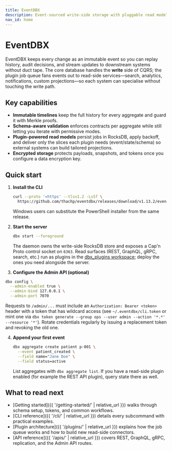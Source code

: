 ```yaml
---
title: EventDBX
description: Event-sourced write-side storage with pluggable read models.
nav_id: home
---
```


# EventDBX

EventDBX keeps every change as an immutable event so you can replay history, audit decisions, and stream updates to downstream systems without duct tape. The core database handles the **write** side of CQRS; the plugin job queue fans events out to read-side services—search, analytics, notifications, custom projections—so each system can specialise without touching the write path.

## Key capabilities

- **Immutable timelines** keep the full history for every aggregate and guard it with Merkle proofs.
- **Schema-aware validation** enforces contracts per aggregate while still letting you iterate with permissive modes.
- **Plugin-powered read models** persist jobs in RocksDB, apply backoff, and deliver only the slices each plugin needs (event/state/schema) so external systems can build tailored projections.
- **Encrypted storage** protects payloads, snapshots, and tokens once you configure a data encryption key.

## Quick start

1. **Install the CLI**

   ```bash
   curl --proto '=https' --tlsv1.2 -LsSf \
     https://github.com/thachp/eventdbx/releases/download/v1.13.2/eventdbx-installer.sh | sh
   ```

   Windows users can substitute the PowerShell installer from the same release.

2. **Start the server**

   ```bash
   dbx start --foreground
   ```

   The daemon owns the write-side RocksDB store and exposes a Cap'n Proto control socket on `6363`. Read surfaces (REST, GraphQL, gRPC, search, etc.) run as plugins in the [dbx_plugins workspace](https://github.com/thachp/dbx_plugins); deploy the ones you need alongside the server.

3. **Configure the Admin API (optional)**

```bash
dbx config \
  --admin-enabled true \
  --admin-bind 127.0.0.1 \
  --admin-port 7070
```

Requests to `/admin/...` must include an `Authorization: Bearer <token>` header with a token that has wildcard access (see `~/.eventdbx/cli.token` or mint one via `dbx token generate --group ops --user admin --action '*.*' --resource '*'`). Rotate credentials regularly by issuing a replacement token and revoking the old one.

4. **Append your first event**

   ```bash
   dbx aggregate create patient p-001 \
     --event patient_created \
     --field name="Jane Doe" \
     --field status=active
   ```

   List aggregates with `dbx aggregate list`. If you have a read-side plugin enabled (for example the REST API plugin), query state there as well.

## What to read next

- [Getting started]({{ '/getting-started/' | relative_url }}) walks through schema setup, tokens, and common workflows.
- [CLI reference]({{ '/cli/' | relative_url }}) details every subcommand with practical examples.
- [Plugin architecture]({{ '/plugins/' | relative_url }}) explains how the job queue works and how to build new read-side connectors.
- [API reference]({{ '/apis/' | relative_url }}) covers REST, GraphQL, gRPC, replication, and the Admin API routes.

